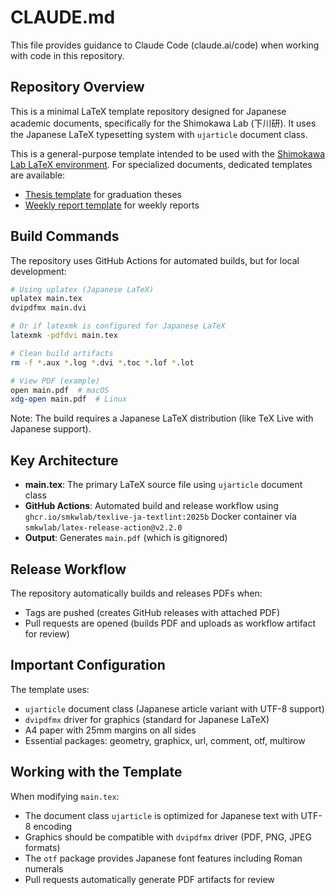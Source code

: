 # CLAUDE.md

This file provides guidance to Claude Code (claude.ai/code) when working with code in this repository.

## Repository Overview

This is a minimal LaTeX template repository designed for Japanese academic documents, specifically for the Shimokawa Lab (下川研). It uses the Japanese LaTeX typesetting system with `ujarticle` document class.

This is a general-purpose template intended to be used with the [Shimokawa Lab LaTeX environment](https://github.com/smkwlab/latex-environment). For specialized documents, dedicated templates are available:
- [Thesis template](https://github.com/smkwlab/sotsuron-template) for graduation theses
- [Weekly report template](https://github.com/smkwlab/wr-template) for weekly reports

## Build Commands

The repository uses GitHub Actions for automated builds, but for local development:

```bash
# Using uplatex (Japanese LaTeX)
uplatex main.tex
dvipdfmx main.dvi

# Or if latexmk is configured for Japanese LaTeX
latexmk -pdfdvi main.tex

# Clean build artifacts
rm -f *.aux *.log *.dvi *.toc *.lof *.lot

# View PDF (example)
open main.pdf  # macOS
xdg-open main.pdf  # Linux
```

Note: The build requires a Japanese LaTeX distribution (like TeX Live with Japanese support).

## Key Architecture

- **main.tex**: The primary LaTeX source file using `ujarticle` document class
- **GitHub Actions**: Automated build and release workflow using `ghcr.io/smkwlab/texlive-ja-textlint:2025b` Docker container via `smkwlab/latex-release-action@v2.2.0`
- **Output**: Generates `main.pdf` (which is gitignored)

## Release Workflow

The repository automatically builds and releases PDFs when:
- Tags are pushed (creates GitHub releases with attached PDF)
- Pull requests are opened (builds PDF and uploads as workflow artifact for review)

## Important Configuration

The template uses:
- `ujarticle` document class (Japanese article variant with UTF-8 support)
- `dvipdfmx` driver for graphics (standard for Japanese LaTeX)
- A4 paper with 25mm margins on all sides
- Essential packages: geometry, graphicx, url, comment, otf, multirow

## Working with the Template

When modifying `main.tex`:
- The document class `ujarticle` is optimized for Japanese text with UTF-8 encoding
- Graphics should be compatible with `dvipdfmx` driver (PDF, PNG, JPEG formats)
- The `otf` package provides Japanese font features including Roman numerals
- Pull requests automatically generate PDF artifacts for review